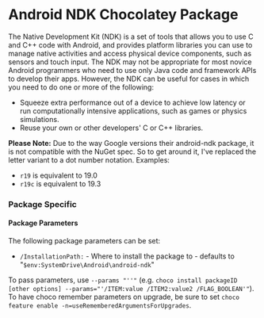 ﻿#  Android NDK Chocolatey Package

The Native Development Kit (NDK) is a set of tools that allows you to use C and C++ code with Android, and provides platform libraries you can use to manage native activities and access physical device components, such as sensors and touch input. The NDK may not be appropriate for most novice Android programmers who need to use only Java code and framework APIs to develop their apps. However, the NDK can be useful for cases in which you need to do one or more of the following:

* Squeeze extra performance out of a device to achieve low latency or run computationally intensive applications, such as games or physics simulations.
* Reuse your own or other developers' C or C++ libraries.

**Please Note:** Due to the way Google versions their android-ndk package, it is not compatible with the NuGet spec. So to get around it, I've replaced the letter variant to a dot number notation.
Examples: 
* `r19` is equivalent to 19.0
* `r19c` is equivalent to 19.3

### Package Specific
#### Package Parameters
The following package parameters can be set:

 * `/InstallationPath:` - Where to install the package to - defaults to "`$env:SystemDrive\Android\android-ndk`"

To pass parameters, use `--params "''"` (e.g. `choco install packageID [other options] --params="'/ITEM:value /ITEM2:value2 /FLAG_BOOLEAN'"`).
To have choco remember parameters on upgrade, be sure to set `choco feature enable -n=useRememberedArgumentsForUpgrades`.